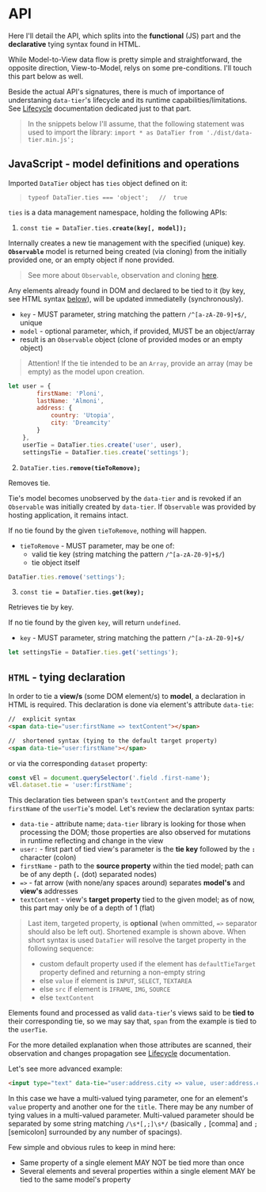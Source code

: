 # API

Here I'll detail the API, which splits into the __functional__ (JS) part and the __declarative__ tying syntax found in HTML.

While Model-to-View data flow is pretty simple and straightforward, the opposite direction, View-to-Model, relys on some pre-conditions. I'll touch this part below as well.

Beside the actual API's signatures, there is much of importance of understaning `data-tier`'s lifecycle and its runtime capabilities/limitations. See [Lifecycle](./lifecycle.md) documentation dedicated just to that part.

> In the snippets below I'll assume, that the following statement was used to import the library: `import * as DataTier from './dist/data-tier.min.js';`

## JavaScript - model definitions and operations
Imported `DataTier` object has `ties` object defined on it:
> `typeof DataTier.ties === 'object';   //  true`

`ties` is a data management namespace, holding the following APIs:

1. `const tie = DataTier.ties.`__`create(key[, model]);`__

Internally creates a new tie management with the specified (unique) key.
__`Observable`__ model is returned being created (via cloning) from the initially provided one, or an empty object if none provided.
> See more about `Observable`, observation and cloning [here](https://www.npmjs.com/package/object-observer).

Any elements already found in DOM and declared to be tied to it (by key, see HTML syntax [below](#html-tying-declaration)), will be updated immediatelly (synchronously).

* `key` - MUST parameter, string matching the pattern `/^[a-zA-Z0-9]+$/`, unique
* `model` - optional parameter, which, if provided, MUST be an object/array
* result is an `Observable` object (clone of provided modes or an empty object)
> Attention! If the tie intended to be an `Array`, provide an array (may be empty) as the model upon creation.

```javascript
let user = {
        firstName: 'Ploni',
        lastName: 'Almoni',
        address: {
            country: 'Utopia',
            city: 'Dreamcity'
        }
    },
    userTie = DataTier.ties.create('user', user),
    settingsTie = DataTier.ties.create('settings');
```

2. `DataTier.ties.`__`remove(tieToRemove);`__

Removes tie.

Tie's model becomes unobserved by the `data-tier` and is revoked if an `Observable` was initially created by `data-tier`.
If `Observable` was provided by hosting application, it remains intact.

If no tie found by the given `tieToRemove`, nothing will happen.

* `tieToRemove` - MUST parameter, may be one of:
  * valid tie key (string matching the pattern `/^[a-zA-Z0-9]+$/`)
  * tie object itself 

```javascript
DataTier.ties.remove('settings');
```

3. `const tie = DataTier.ties.`__`get(key);`__

Retrieves tie by key.

If no tie found by the given `key`, will return `undefined`.

* `key` - MUST parameter, string matching the pattern `/^[a-zA-Z0-9]+$/`

```javascript
let settingsTie = DataTier.ties.get('settings');
```

## `HTML` - tying declaration
In order to tie a __view/s__ (some DOM element/s) to __model__, a declaration in HTML is required.
This declaration is done via element's attribute `data-tie`:

```html
//  explicit syntax
<span data-tie="user:firstName => textContent"></span>

//  shortened syntax (tying to the default target property)
<span data-tie="user:firstName"></span>
```

or via the corresponding `dataset` property:

```javascript
const vEl = document.querySelector('.field .first-name');
vEl.dataset.tie = 'user:firstName';
```

This declaration ties between span's `textContent` and the property `firstName` of the `userTie`'s model. Let's review the declaration syntax parts:
* `data-tie` - attribute name; `data-tier` library is looking for those when processing the DOM; those properties are also observed for mutations in runtime reflecting and change in the view
* `user:` - first part of tied view's parameter is the __tie key__ followed by the __`:`__ character (colon)
* `firstName` - path to the __source property__ within the tied model; path can be of any depth (__`.`__ (dot) separated nodes)
* `=>` - fat arrow (with none/any spaces around) separates __model's__ and __view's__ addresses
* `textContent` - view's __target property__ tied to the given model; as of now, this part may only be of a depth of 1 (flat)

>Last item, targeted property, is __optional__ (when ommitted, `=>` separator should also be left out).
>Shortened example is shown above.
>When short syntax is used `DataTier` will resolve the target property in the following sequence:
>* custom default property used if the element has `defaultTieTarget` property defined and returning a non-empty string
>* else `value` if element is `INPUT`, `SELECT`, `TEXTAREA`
>* else `src` if element is `IFRAME`, `IMG`, `SOURCE`
>* else `textContent`

Elements found and processed as valid `data-tier`'s views said to be __tied to__ their corresponding tie, so we may say that, `span` from the example is tied to the `userTie`.

For the more detailed explanation when those attributes are scanned, their observation and changes propagation see [Lifecycle](./lifecycle.md) documentation.

Let's see more advanced example:

```html
<input type="text" data-tie="user:address.city => value, user:address.country => title">
```

In this case we have a multi-valued tying parameter, one for an element's `value` property and another one for the `title`.
There may be any number of tying values in a multi-valued parameter.
Multi-valued parameter should be separated by some string matching `/\s*[,;]\s*/` (basically `,` [comma] and `;` [semicolon] surrounded by any number of spacings).

Few simple and obvious rules to keep in mind here:

* Same property of a single element MAY NOT be tied more than once
* Several elements and several properties within a single element MAY be tied to the same model's property
